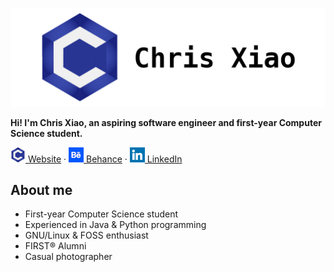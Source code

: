 ![Banner](https://raw.githubusercontent.com/chrisx8/chrisx8/master/images/banner.png)

**Hi! I'm Chris Xiao, an aspiring software engineer and first-year Computer Science student.**

[![](https://raw.githubusercontent.com/chrisx8/chrisx8/master/images/website.png) Website](https://chrisx.xyz/) · [![](https://raw.githubusercontent.com/chrisx8/chrisx8/master/images/behance.png) Behance](https://www.behance.net/chrisx8) · [![](https://raw.githubusercontent.com/chrisx8/chrisx8/master/images/linkedin.png) LinkedIn](https://www.linkedin.com/in/chris-xiao)

## About me

- First-year Computer Science student
- Experienced in Java & Python programming
- GNU/Linux & FOSS enthusiast
- FIRST&reg; Alumni
- Casual photographer
